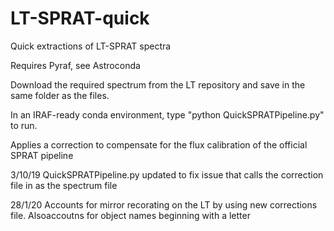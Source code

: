 # LT-SPRAT-quick
Quick extractions of LT-SPRAT spectra 

Requires Pyraf, see Astroconda

Download the required spectrum from the LT repository and save in the same folder as the files.

In an IRAF-ready conda environment, type "python QuickSPRATPipeline.py" to run.

Applies a correction to compensate for the flux calibration of the official SPRAT pipeline

3/10/19 QuickSPRATPipeline.py updated to fix issue that calls the correction file in as the spectrum file

28/1/20 Accounts for mirror recorating on the LT by using new corrections file. Alsoaccoutns for object names beginning with a letter
